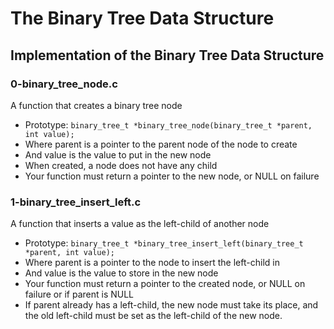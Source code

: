 # The Binary Tree Data Structure
## Implementation of the Binary Tree Data Structure

### 0-binary_tree_node.c
A function that creates a binary tree node
* Prototype: `binary_tree_t *binary_tree_node(binary_tree_t *parent, int value);`
* Where parent is a pointer to the parent node of the node to create
* And value is the value to put in the new node
* When created, a node does not have any child
* Your function must return a pointer to the new node, or NULL on failure

### 1-binary_tree_insert_left.c
A function that inserts a value as the left-child of another node
* Prototype: `binary_tree_t *binary_tree_insert_left(binary_tree_t *parent, int value);`
* Where parent is a pointer to the node to insert the left-child in
* And value is the value to store in the new node
* Your function must return a pointer to the created node, or NULL on failure or if parent is NULL
* If parent already has a left-child, the new node must take its place, and the old left-child must be set as the left-child of the new node.